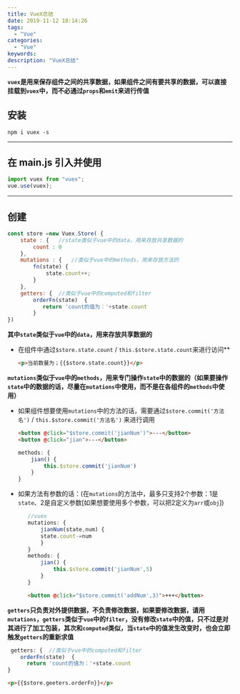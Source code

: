 ```yaml
---
title: VueX总结
date: 2019-11-12 18:14:26
tags:
  - "Vue"
categories:
  - "Vue"
keywords:
description: "VueX总结"
---
```


**`vuex`是用来保存组件之间的共享数据，如果组件之间有要共享的数据，可以直接挂载到`vuex`中，而不必通过`props`和`emit`来进行传值**

## 安装

`npm i vuex -s`

---

## 在 main.js 引入并使用

```js
import vuex from "vuex";
vue.use(vuex);
```

---

## 创建

``` js
const store =new Vuex.Store( {
    state : {   //state类似于vue中的data，用来存放共享数据的 
        count : 0
    },
    mutations : {   //类似于vue中的methods，用来存放方法的
        fn(state) {
            state.count++;
        }
    },
    getters: {  //类似于vue中的computed和filter
        orderFn(state)  {
           return 'count的值为：'+state.count
        }        
})
```
**其中`state`类似于`vue`中的`data`，用来存放共享数据的**
- 在组件中通过`$store.state.count` / `this.$store.state.count`来进行访问**
  ``` html
  <p>当前数量为；{{$store.state.count}}</p>
  ```

**`mutations`类似于`vue`中的`methods`，用来专门操作`state`中的数据的（如果要操作`state`中的数据的话，尽量在`mutations`中使用，而不是在各组件的`methods`中使用）**

- 如果组件想要使用`mutations`中的方法的话，需要通过`$store.commit('方法名')` / `this.$store.commit('方法名')` 来进行调用

    ``` html
    <button @click="$store.commit('jianNum')">---</button>
    <button @click="jian">---</button>
    ```
    ``` js
    methods: {
        jian() {
            this.$store.commit('jianNum')
        }
    }
    ```

- 如果方法有参数的话：(在`mutations`的方法中，最多只支持2个参数：1是`state`、2是自定义参数[如果想要使用多个参数，可以把2定义为`arr`或`obj`])   
     ``` js
        //vuex
        mutations: {
            jianNum(state,num) {
            state.count-=num
            }
        }
        methods: {
            jian() {
                this.$store.commit('jianNum',5)
            }
        }
     ```
     ``` html
        <button @click="$store.commit('addNum',3)">+++</button>
     ```


**`getters`只负责对外提供数据，不负责修改数据，如果要修改数据，请用`mutations`，`getters`类似于`vue`中的`filter`，没有修改`state`中的值，只不过是对其进行了加工包装，其次和`computed`类似，当`state`中的值发生改变时，也会立即触发`getters`的重新求值**

``` js
 getters: {  //类似于vue中的computed和filter
    orderFn(state)  {
      return 'count的值为：'+state.count
}    
```
``` html
<p>{{$store.geeters.orderFn}}</p> 
```








